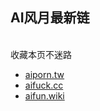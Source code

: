 ## AI风月最新链

<br>收藏本页不迷路</br>

* [aiporn.tw](https://aiporn.tw)
* [aifuck.cc](https://aifuck.cc)
* [aifun.wiki](https://aifun.wiki)

